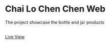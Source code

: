 # Chai Lo Chen Chen Web

The project showcase the bottle and jar products

<br><a href="https://chailochenchen.com">Live View</a>
